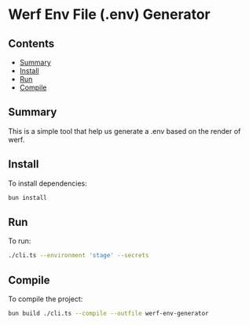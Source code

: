 <!-- omit in toc -->
# Werf Env File (.env) Generator

<!-- omit in toc -->
## Contents

- [Summary](#summary)
- [Install](#install)
- [Run](#run)
- [Compile](#compile)

## Summary

This is a simple tool that help us generate a .env based on the render of werf.

## Install

To install dependencies:

```bash
bun install
```

## Run

To run:

```bash
./cli.ts --environment 'stage' --secrets
```

## Compile

To compile the project:

```bash
bun build ./cli.ts --compile --outfile werf-env-generator
```
